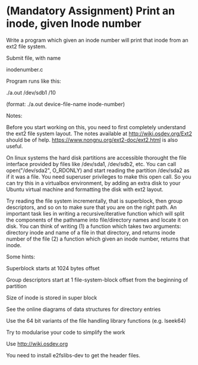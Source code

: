 # (Mandatory Assignment) Print an inode, given Inode number
Write a program which given an inode number will print  that  inode  from an ext2 file system.

Submit file, with name

inodenumber.c

Program runs like this:

./a.out /dev/sdb1 /10

(format: ./a.out  device-file-name  inode-number)

<inode printed here>

Notes:

Before you start working on this, you need to first completely understand the ext2 file system layout. The notes available at http://wiki.osdev.org/Ext2 should be of help.  https://www.nongnu.org/ext2-doc/ext2.html is also useful.

On linux systems the hard disk partitions are accessible thorought the file interface provided by files like /dev/sda1, /dev/sdb2, etc.  You can call open("/dev/sda2", O_RDONLY) and start reading the partition /dev/sda2 as if it was a file. You need superuser privileges to make this open call. So you can try this in a virtualbox environment, by adding an extra disk to your Ubuntu virtual machine and formatting the disk with ext2 layout.

Try reading the file system incrementally, that is superblock, then group descriptors, and so on to make sure that you are on the right path. An important task lies in writing a recursive/iterative function which will split the components of the pathname into file/directory names and locate it on disk. You can think of writing (1) a function which takes two arguments: directory inode and name of a file in that directory, and returns inode number of the file (2) a function which given an inode number, returns that inode.

Some hints:

Superblock starts at 1024 bytes offset

Group descriptors start at 1 file-system-block offset from the beginning of partition

Size of inode is stored in super block

See the online diagrams of data structures for directory entries

Use the 64 bit variants of the file handling library functions (e.g. lseek64)

Try to modularise your code to simplify the work

Use http://wiki.osdev.org

You need to install e2fslibs-dev to get the header files.
